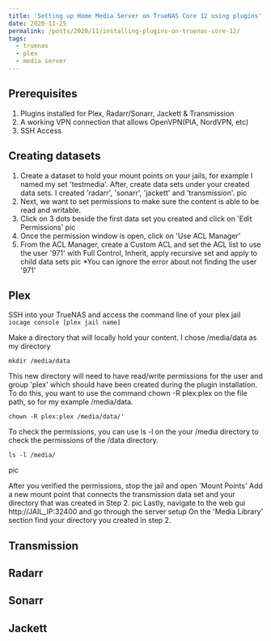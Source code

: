 ```yaml
---
title: 'Setting up Home Media Server on TrueNAS Core 12 using plugins'
date: 2020-11-25
permalink: /posts/2020/11/installing-plugins-on-truenas-core-12/
tags:
  - truenas
  - plex
  - media server
---
```



Prerequisites
-----
1. Plugins installed for Plex, Radarr/Sonarr, Jackett & Transmission
2. A working VPN connection that allows OpenVPN(PIA, NordVPN, etc)
3. SSH Access


Creating datasets 
-----
1. Create a dataset to hold your mount points on your jails, for example I named my set 'testmedia'. After, create data sets under your created data sets. I created 'radarr', 'sonarr', 'jackett' and 'transmission'. 
pic
2. Next, we want to set permissions to make sure the content is able to be read and writable. 
3. Click on 3 dots beside the first data set you created and click on 'Edit Permissions' 
pic
4. Once the permission window is open, click on 'Use ACL Manager' 
5. From the ACL Manager, create a Custom ACL and set the ACL list to use the user '971' with Full Control, Inherit, apply recursive set and apply to child data sets
pic
        *You can ignore the error about not finding the user '971' 

Plex 
-----
SSH into your TrueNAS and access the command line of your plex jail
`iocage console [plex jail name]`

Make a directory that will locally hold your content. I chose /media/data as my directory

`mkdir /media/data`

This new directory will need to have read/write permissions for the user and group 'plex' which should have been created during the plugin installation. 
To do this, you want to use the command chown -R plex:plex on the file path, so for my example /media/data. 

`chown -R plex:plex /media/data/' `

To check the permissions, you can use ls -l on the your /media directory to check the permissions of the /data directory. 

`ls -l /media/`

pic

After you verified the permissions, stop the jail and open 'Mount Points' 
Add a new mount point that connects the transmission data set and your directory that was created in Step 2. 
pic
Lastly, navigate to the web gui http://JAIL_IP:32400 and go through the server setup
On the 'Media Library' section find your directory you created in step 2.

Transmission 
-----


Radarr
-----

Sonarr
-----


Jackett 
-----


